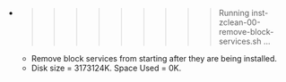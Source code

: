 * >>>>>>>>> Running inst-zclean-00-remove-block-services.sh ...
  * Remove block services from starting after they are being installed.
  * Disk size = 3173124K. Space Used = 0K.
